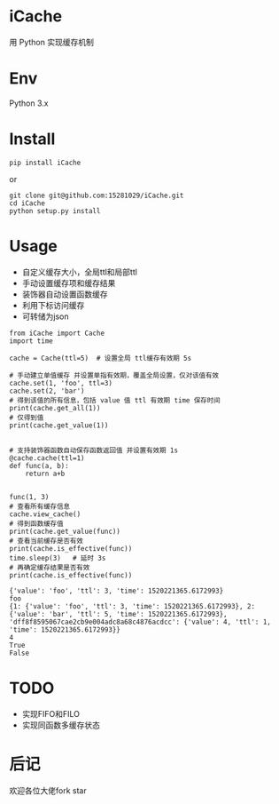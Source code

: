# iCache

用 Python 实现缓存机制 

# Env

Python 3.x

# Install

```
pip install iCache
```
or
```
git clone git@github.com:15281029/iCache.git
cd iCache
python setup.py install
```

# Usage

- 自定义缓存大小，全局ttl和局部ttl
- 手动设置缓存项和缓存结果
- 装饰器自动设置函数缓存
- 利用下标访问缓存
- 可转储为json

```
from iCache import Cache
import time

cache = Cache(ttl=5)  # 设置全局 ttl缓存有效期 5s

# 手动建立单值缓存 并设置单指有效期，覆盖全局设置，仅对该值有效
cache.set(1, 'foo', ttl=3)
cache.set(2, 'bar')
# 得到该值的所有信息，包括 value 值 ttl 有效期 time 保存时间
print(cache.get_all(1))
# 仅得到值
print(cache.get_value(1))


# 支持装饰器函数自动保存函数返回值 并设置有效期 1s
@cache.cache(ttl=1)
def func(a, b):
    return a+b


func(1, 3)
# 查看所有缓存信息
cache.view_cache()
# 得到函数缓存值
print(cache.get_value(func))
# 查看当前缓存是否有效
print(cache.is_effective(func))
time.sleep(3)   # 延时 3s
# 再确定缓存结果是否有效
print(cache.is_effective(func))
```
```
{'value': 'foo', 'ttl': 3, 'time': 1520221365.6172993}
foo
{1: {'value': 'foo', 'ttl': 3, 'time': 1520221365.6172993}, 2: {'value': 'bar', 'ttl': 5, 'time': 1520221365.6172993}, 'dff8f8595067cae2cb9e004adc8a68c4876acdcc': {'value': 4, 'ttl': 1, 'time': 1520221365.6172993}}
4
True
False
```

# TODO

- 实现FIFO和FILO
- 实现同函数多缓存状态

# 后记

欢迎各位大佬fork star
